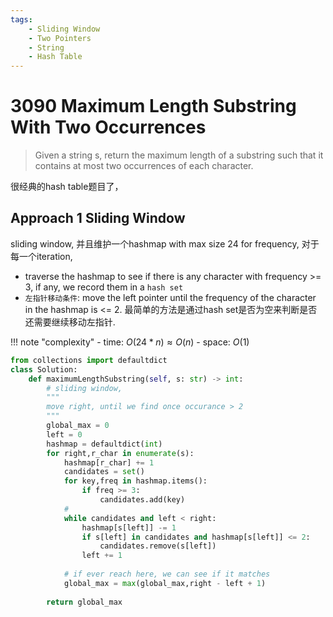 ```yaml
---
tags:
    - Sliding Window
    - Two Pointers
    - String
    - Hash Table
---
```


# 3090 Maximum Length Substring With Two Occurrences

> Given a string s, return the maximum length of a 
substring such that it contains at most two occurrences of each character.

很经典的hash table题目了， 

## Approach 1 Sliding Window

sliding window, 并且维护一个hashmap with max size 24 for frequency, 对于每一个iteration, 

- traverse the hashmap to see if there is any character with frequency >= 3, if any, we record them in a `hash set`
- `左指针移动条件`: move the left pointer until the frequency of the character in the hashmap is <= 2. 最简单的方法是通过hash set是否为空来判断是否还需要继续移动左指针.



!!! note "complexity"
    - time: $O(24*n)\approx O(n)$
    - space: $O(1)$

```python
from collections import defaultdict
class Solution:
    def maximumLengthSubstring(self, s: str) -> int:
        # sliding window, 
        """
        move right, until we find once occurance > 2
        """
        global_max = 0
        left = 0
        hashmap = defaultdict(int)
        for right,r_char in enumerate(s):
            hashmap[r_char] += 1
            candidates = set()
            for key,freq in hashmap.items():
                if freq >= 3:
                    candidates.add(key)
            # 
            while candidates and left < right:
                hashmap[s[left]] -= 1
                if s[left] in candidates and hashmap[s[left]] <= 2:
                    candidates.remove(s[left])                    
                left += 1
            
            # if ever reach here, we can see if it matches
            global_max = max(global_max,right - left + 1)
                                    
        return global_max
```

